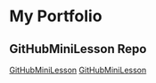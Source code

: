# My Portfolio
## GitHubMiniLesson Repo
<a href="https://komalingawale.github.io/GitHubMiniLesson">GitHubMiniLesson</a>
<a href="https://github.com/komalingawale/Spoon-Knife">GitHubMiniLesson</a>
